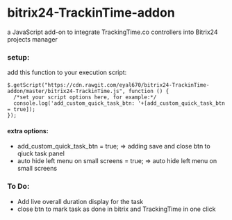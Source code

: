 # bitrix24-TrackinTime-addon
a JavaScript add-on to integrate TrackingTime.co controllers into Bitrix24 projects manager

### setup:
add this function to your execution script:
  ```
  $.getScript("https://cdn.rawgit.com/eyal670/bitrix24-TrackinTime-addon/master/bitrix24-TrackinTime.js", function () {
    /*set your script options here, for example:*/
    console.log('add_custom_quick_task_btn: '+[add_custom_quick_task_btn = true]);
  });
  ```
#### extra options:
  * add_custom_quick_task_btn = true; => adding save and close btn to qiuck task panel
  * auto hide left menu on small screens = true; => auto hide left menu on small screens
### To Do:
* Add live overall duration display for the task
* close btn to mark task as done in bitrix and TrackingTime in one click
